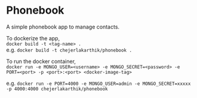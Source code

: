 # Phonebook
A simple phonebook app to manage contacts.

To dockerize the app,  
``` docker build -t <tag-name> . ```    
e.g. ``` docker build -t chejerlakarthik/phonebook . ```

To run the docker container,  
``` docker run -e MONGO_USER=<username> -e MONGO_SECRET=<password> -e PORT=<port> -p <port>:<port> <docker-image-tag> ```  

e.g. ``` docker run -e PORT=4000 -e MONGO_USER=admin -e MONGO_SECRET=xxxxx -p 4000:4000 chejerlakarthik/phonebook ```
